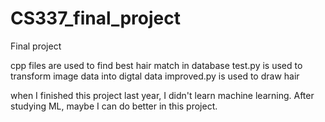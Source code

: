 # CS337_final_project
Final project

cpp files are used to find best hair match in database
test.py is used to transform image data into digtal data
improved.py is used to draw hair

when I finished this project last year, I didn't learn machine learning.
After studying ML, maybe I can do better in this project.
